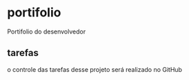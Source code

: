 # portifolio
Portifolio do desenvolvedor

## tarefas

o controle das tarefas desse projeto será realizado no GitHub